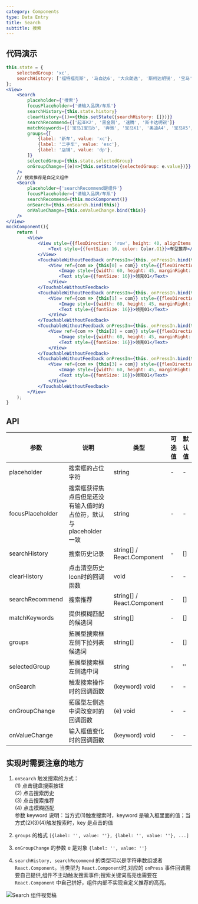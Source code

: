 ```yaml
---
category: Components   
type: Data Entry   
title: Search   
subtitle: 搜索   
---
```


## 代码演示

```jsx
this.state = {
    selectedGroup: 'xc',
    searchHistory: ['福特福克斯', '马自达6', '大众朗逸', '斯柯达明锐', '宝马']
};
<View>
    <Search
        placeholder={'搜索'}
        focusPlaceholder={'请输入品牌/车系'}
        searchHistory={this.state.history}
        clearHistory={()=>{this.setState({searchHistory: []})}}
        searchRecommend={['起亚K2', '黑金刚', '速腾', '斯卡达明锐']}
        matchKeywords={['宝马1宝马b', '奔驰', '宝马X1', '奥迪A4', '宝马X5', '宝马X6', '华晨宝马']}
        groups={[
            {label: '新车', value: 'xc'},
            {label: '二手车', value: 'esc'},
            {label: '店铺', value: 'dp'},
        ]}
        selectedGroup={this.state.selectedGroup}
        onGroupChange={(e)=>{this.setState({selectedGroup: e.value})}}
    />
    // 搜索推荐是自定义组件
    <Search
        placeholder={'searchRecommend是组件'}
        focusPlaceholder={'请输入品牌/车系'}
        searchRecommend={this.mockComponent()}
        onSearch={this.onSearch.bind(this)}
        onValueChange={this.onValueChange.bind(this)}
    />
</View>
mockComponent(){
    return (
        <View>
            <View style={{flexDirection: 'row', height: 40, alignItems: 'center', paddingLeft: 12, borderBottomColor: Color.G2, borderBottomWidth: 1}}>
                <Text style={{fontSize: 16, color: Color.G1}}>车型推荐</Text>
            </View>
            <TouchableWithoutFeedback onPressIn={this._onPressIn.bind(this, 0)} onPressOut={this._onPressOut.bind(this, 0)}>
                <View ref={com => {this[0] = com}} style={{flexDirection: 'row', height: 70, alignItems: 'center', paddingLeft: 12, borderBottomColor: Color.G2, borderBottomWidth: 1}}>
                    <Image style={{width: 60, height: 45, marginRight: 20}} source={{uri: 'https://car3.autoimg.cn/cardfs/product/g17/M09/74/35/1024x0_1_q87_autohomecar__wKgH2Fj-3iWAfbLYAAHUridaw14357.jpg'}}/>
                    <Text style={{fontSize: 16}}>领克01</Text>
                </View>
            </TouchableWithoutFeedback>
            <TouchableWithoutFeedback onPressIn={this._onPressIn.bind(this, 1)} onPressOut={this._onPressOut.bind(this, 1)}>
                <View ref={com => {this[1] = com}} style={{flexDirection: 'row', height: 70, alignItems: 'center', paddingLeft: 12, borderBottomColor: Color.G2, borderBottomWidth: 1}}>
                    <Image style={{width: 60, height: 45, marginRight: 20}} source={{uri: 'https://car3.autoimg.cn/cardfs/product/g17/M09/74/35/1024x0_1_q87_autohomecar__wKgH2Fj-3iWAfbLYAAHUridaw14357.jpg'}}/>
                    <Text style={{fontSize: 16}}>领克01</Text>
                </View>
            </TouchableWithoutFeedback>
            <TouchableWithoutFeedback onPressIn={this._onPressIn.bind(this, 2)} onPressOut={this._onPressOut.bind(this, 2)}>
                <View ref={com => {this[2] = com}} style={{flexDirection: 'row', height: 70, alignItems: 'center', paddingLeft: 12, borderBottomColor: Color.G2, borderBottomWidth: 1}}>
                    <Image style={{width: 60, height: 45, marginRight: 20}} source={{uri: 'https://car3.autoimg.cn/cardfs/product/g17/M09/74/35/1024x0_1_q87_autohomecar__wKgH2Fj-3iWAfbLYAAHUridaw14357.jpg'}}/>
                    <Text style={{fontSize: 16}}>领克01</Text>
                </View>
            </TouchableWithoutFeedback>
            <TouchableWithoutFeedback onPressIn={this._onPressIn.bind(this, 3)} onPressOut={this._onPressOut.bind(this, 3)}>
                <View ref={com => {this[3] = com}} style={{flexDirection: 'row', height: 70, alignItems: 'center', paddingLeft: 12, borderBottomColor: Color.G2, borderBottomWidth: 1}}>
                    <Image style={{width: 60, height: 45, marginRight: 20}} source={{uri: 'https://car3.autoimg.cn/cardfs/product/g17/M09/74/35/1024x0_1_q87_autohomecar__wKgH2Fj-3iWAfbLYAAHUridaw14357.jpg'}}/>
                    <Text style={{fontSize: 16}}>领克01</Text>
                </View>
            </TouchableWithoutFeedback>
        </View>
    );
}
```

## API

| 参数 | 说明 | 类型 | 可选值 | 默认值 |
| ---- | ---- | ---- | ---- | ---- |
| placeholder | 搜索框的占位字符 | string | - | - |
| focusPlaceholder | 搜索框获得焦点后但是还没有输入值时的占位符，默认与 placeholder 一致 | string | - | - |
| searchHistory | 搜索历史记录 | string[] / React.Component | - | [] |
| clearHistory | 点击清空历史Icon时的回调函数 | void | - | - |
| searchRecommend | 搜索推荐 | string[] / React.Component | - | [] |
| matchKeywords | 提供模糊匹配的候选词 | string[] | - | [] |
| groups | 拓展型搜索框左侧下拉列表候选词 | string[] | - | [] |
| selectedGroup | 拓展型搜索框左侧选中词 | string | - | '' |
| onSearch | 触发搜索操作时的回调函数 | (keyword) void | - | - |
| onGroupChange | 拓展型左侧选中词改变时的回调函数 | (e) void | - | - |
| onValueChange | 输入框值变化时的回调函数 | (keyword) void | - | - |

## 实现时需要注意的地方

1. ```onSearch``` 触发搜索的方式：   
(1) 点击键盘搜索按钮   
(2) 点击搜索历史   
(3) 点击搜索推荐   
(4) 点击模糊匹配    
参数 keyword 说明：当方式(1)触发搜索时，keyword 是输入框里面的值；当方式(2)(3)(4)触发搜索时，key 是点击的值   
   
2. ```groups``` 的格式 ```[{label: '', value: ''}, {label: '', value: ''}, ...]``` 
   
3. ```onGroupChange``` 的参数 e 是对象 ```{label: '', value: ''}```
   
4. ```searchHistory, searchRecommend``` 的类型可以是字符串数组或者 ```React.Component```。当类型为 ```React.Component```时,对应的 ```onPress``` 事件回调需要自己提供,组件不主动触发搜索事件;搜索关键词高亮也需要在 ```React.Component``` 中自己拼好，组件内部不实现自定义推荐的高亮。
           
![Search 组件视觉稿](./Search.png)